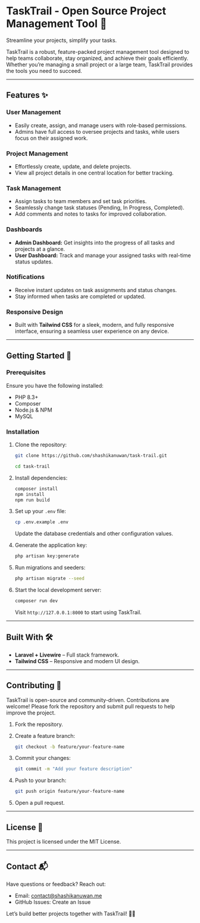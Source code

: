 # TaskTrail - Open Source Project Management Tool 🚀

Streamline your projects, simplify your tasks.

TaskTrail is a robust, feature-packed project management tool designed to help teams collaborate, stay organized, and achieve their goals efficiently. Whether you’re managing a small project or a large team, TaskTrail provides the tools you need to succeed.

---

## Features ✨

### User Management
- Easily create, assign, and manage users with role-based permissions.
- Admins have full access to oversee projects and tasks, while users focus on their assigned work.

### Project Management
- Effortlessly create, update, and delete projects.
- View all project details in one central location for better tracking.

### Task Management
- Assign tasks to team members and set task priorities.
- Seamlessly change task statuses (Pending, In Progress, Completed).
- Add comments and notes to tasks for improved collaboration.

### Dashboards
- **Admin Dashboard:** Get insights into the progress of all tasks and projects at a glance.
- **User Dashboard:** Track and manage your assigned tasks with real-time status updates.

### Notifications
- Receive instant updates on task assignments and status changes.
- Stay informed when tasks are completed or updated.

### Responsive Design
- Built with **Tailwind CSS** for a sleek, modern, and fully responsive interface, ensuring a seamless user experience on any device.

---

## Getting Started 🚀

### Prerequisites

Ensure you have the following installed:
- PHP 8.3+
- Composer
- Node.js & NPM
- MySQL

### Installation

1. Clone the repository:

    ```bash
    git clone https://github.com/shashikanuwan/task-trail.git
    ```
    ```bash
    cd task-trail
    ```

2. Install dependencies:

    ```bash
    composer install
    npm install
    npm run build
    ```

3. Set up your `.env` file:

    ```bash
    cp .env.example .env
    ```

    Update the database credentials and other configuration values.

4. Generate the application key:

    ```bash
    php artisan key:generate
    ```

5. Run migrations and seeders:

    ```bash
    php artisan migrate --seed
    ```

6. Start the local development server:

    ```bash
    composer run dev
    ```

    Visit `http://127.0.0.1:8000` to start using TaskTrail.

---

## Built With 🛠️

- **Laravel + Livewire** – Full stack framework.
- **Tailwind CSS** – Responsive and modern UI design.

---

## Contributing 🤝

TaskTrail is open-source and community-driven. Contributions are welcome! Please fork the repository and submit pull requests to help improve the project.

1. Fork the repository.  
2. Create a feature branch:

    ```bash
    git checkout -b feature/your-feature-name
    ```

3. Commit your changes:

    ```bash
    git commit -m "Add your feature description"
    ```

4. Push to your branch:

    ```bash
    git push origin feature/your-feature-name
    ```

5. Open a pull request.

---

## License 📜

This project is licensed under the MIT License.

---

## Contact 📬

Have questions or feedback? Reach out:
- Email: contact@shashikanuwan.me
- GitHub Issues: Create an Issue

Let’s build better projects together with TaskTrail! 💼✨
